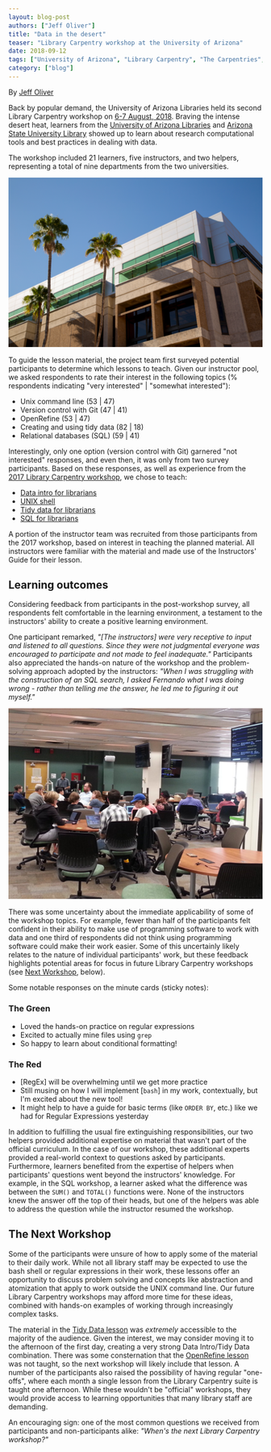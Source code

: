 ```yaml
---
layout: blog-post
authors: ["Jeff Oliver"]
title: "Data in the desert"
teaser: "Library Carpentry workshop at the University of Arizona"
date: 2018-09-12
tags: ["University of Arizona", "Library Carpentry", "The Carpentries", "Workshop"]
category: ["blog"]
---
```


By [Jeff Oliver](https://twitter.com/jcoliverAZ)

Back by popular demand, the University of Arizona Libraries held its second Library Carpentry workshop on 
[6-7 August, 2018](https://jcoliver.github.io/2018-08-06-lc-tucson). Braving the intense desert heat, 
learners from the [University of Arizona Libraries](http://new.library.arizona.edu/) and 
[Arizona State University Library](https://lib.asu.edu/) showed up to learn about research 
computational tools and best practices in dealing with data. 

The workshop included 21 learners, five instructors, and two helpers, representing a total of nine departments 
from the two universities.

![The majestic Main Library at the University of Arizona. Photo by Aengus Anderson](/img/majestic-ual.png)

To guide the lesson material, the project team first surveyed potential participants to determine which 
lessons to teach. Given our instructor pool, we asked respondents to rate their interest in the following 
topics (% respondents indicating "very interested" | "somewhat interested"):

+ Unix command line (53 | 47)
+ Version control with Git (47 | 41)
+ OpenRefine (53 | 47)
+ Creating and using tidy data (82 | 18)
+ Relational databases (SQL) (59 | 41)

Interestingly, only one option (version control with Git) garnered "not interested" responses, 
and even then, it was only from two survey participants. Based on these responses, as well as 
experience from the [2017 Library Carpentry workshop](https://jcoliver.github.io/2017-08-09-lc-tucson/), we chose to teach:

+ [Data intro for librarians](https://librarycarpentry.github.io/lc-data-intro/)
+ [UNIX shell](https://librarycarpentry.github.io/lc-shell/)
+ [Tidy data for librarians](https://librarycarpentry.github.io/lc-spreadsheets/)
+ [SQL for librarians](https://librarycarpentry.github.io/lc-sql/)

A portion of the instructor team was recruited from those participants from the 2017 workshop, 
based on interest in teaching the planned material. All instructors were familiar with the material and made 
use of the Instructors' Guide for their lesson.

## Learning outcomes

Considering feedback from participants in the post-workshop survey, all respondents felt comfortable in the learning 
environment, a testament to the instructors' ability to create a positive learning environment. 

One participant 
remarked, _"[The instructors] were very receptive to input and listened to all questions. Since they were not 
judgmental everyone was encouraged to participate and not made to feel inadequate."_ Participants also appreciated the hands-on 
nature of the workshop and the problem-solving approach adopted by the instructors: _"When I was struggling with the 
construction of an SQL search, I asked Fernando what I was doing wrong - rather than telling me the answer, 
he led me to figuring it out myself."_

![Ben Hickson brings the UNIX command line to the libraries](/img/lc-shell.png)

There was some uncertainty about the immediate applicability of some of the workshop topics. 
For example, fewer than half of the participants felt confident in their ability to make use 
of programming software to work with data and one third of respondents did not think using 
programming software could make their work easier. Some of this uncertainly likely 
relates to the nature of individual participants' work, but these feedback highlights potential areas 
for focus in future Library Carpentry workshops (see [Next Workshop](#the-next-workshop), below).

Some notable responses on the minute cards (sticky notes):

### The Green

+ Loved the hands-on practice on regular expressions
+ Excited to actually mine files using `grep`
+ So happy to learn about conditional formatting!

### The Red

+ [RegEx] will be overwhelming until we get more practice
+ Still musing on how I will implement [`bash`] in my work, contextually, but I'm excited about the new tool!
+ It might help to have a guide for basic terms (like `ORDER BY`, etc.) like we had for Regular Expressions yesterday

In addition to fulfilling the usual fire extinguishing responsibilities, our two helpers provided additional 
expertise on material that wasn't part of the official curriculum. In the case of our workshop, these 
additional experts provided a real-world context to questions asked by participants. Furthermore, learners 
benefited from the expertise of helpers when participants' questions went beyond the instructors' knowledge. 
For example, in the SQL workshop, a learner asked what the difference was between the `SUM()` and `TOTAL()` 
functions were. None of the instructors knew the answer off the top of their heads, but one of the helpers was able 
to address the question while the instructor resumed the workshop.  

## The Next Workshop

Some of the participants were unsure of how to apply some of the material to their daily work. 
While not all library staff may be expected to use the bash shell or regular expressions in their work, 
these lessons offer an opportunity to discuss problem solving and concepts like abstraction and atomization 
that apply to work outside the UNIX command line. Our future Library Carpentry workshops may afford more time 
for these ideas, combined with hands-on examples of working through increasingly complex tasks. 

The material in the [Tidy Data lesson](https://librarycarpentry.github.io/lc-spreadsheets/) was _extremely_ accessible 
to the majority of the audience. Given the interest, we may consider moving it to the afternoon of the first day, 
creating a very strong Data Intro/Tidy Data combination. There was some consternation that 
the [OpenRefine lesson](https://librarycarpentry.github.io/lc-open-refine/) was not taught, 
so the next workshop will likely include that lesson. A number of the participants also raised 
the possibility of having regular "one-offs", where each month a single lesson from the Library Carpentry 
suite is taught one afternoon. While these wouldn't be "official" workshops, they would provide access to 
learning opportunities that many library staff are demanding.

An encouraging sign: one of the most common questions we received from participants and 
non-participants alike: _"When's the next Library Carpentry workshop?"_
